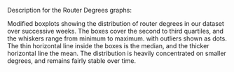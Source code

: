 Description for the Router Degrees graphs:

Modified boxplots showing the distribution of router degrees in our dataset over successive weeks.
The boxes cover the second to third quartiles, and the whiskers range from minimum to maximum.
with outliers shown as dots. The thin horizontal line inside the boxes is the median, and
the thicker horizontal line the mean. The distribution is heavily concentrated on smaller
degrees, and remains fairly stable over time.




